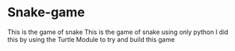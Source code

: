 # Snake-game
This is the game of snake
This is the game of snake using only python I did this by using the Turtle Module to try and build this game
